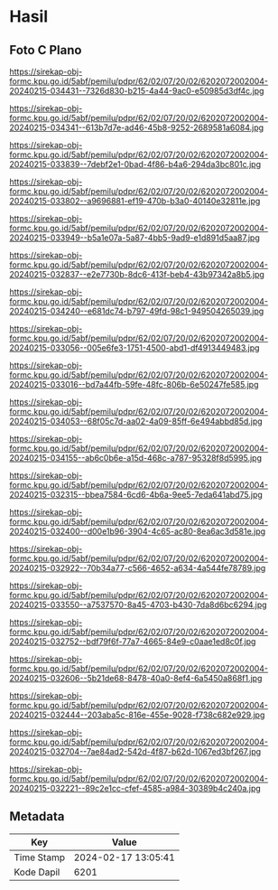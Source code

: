 # Hasil

## Foto C Plano

https://sirekap-obj-formc.kpu.go.id/5abf/pemilu/pdpr/62/02/07/20/02/6202072002004-20240215-034431--7326d830-b215-4a44-9ac0-e50985d3df4c.jpg

https://sirekap-obj-formc.kpu.go.id/5abf/pemilu/pdpr/62/02/07/20/02/6202072002004-20240215-034341--613b7d7e-ad46-45b8-9252-2689581a6084.jpg

https://sirekap-obj-formc.kpu.go.id/5abf/pemilu/pdpr/62/02/07/20/02/6202072002004-20240215-033839--7debf2e1-0bad-4f86-b4a6-294da3bc801c.jpg

https://sirekap-obj-formc.kpu.go.id/5abf/pemilu/pdpr/62/02/07/20/02/6202072002004-20240215-033802--a9696881-ef19-470b-b3a0-40140e32811e.jpg

https://sirekap-obj-formc.kpu.go.id/5abf/pemilu/pdpr/62/02/07/20/02/6202072002004-20240215-033949--b5a1e07a-5a87-4bb5-9ad9-e1d891d5aa87.jpg

https://sirekap-obj-formc.kpu.go.id/5abf/pemilu/pdpr/62/02/07/20/02/6202072002004-20240215-032837--e2e7730b-8dc6-413f-beb4-43b97342a8b5.jpg

https://sirekap-obj-formc.kpu.go.id/5abf/pemilu/pdpr/62/02/07/20/02/6202072002004-20240215-034240--e681dc74-b797-49fd-98c1-949504265039.jpg

https://sirekap-obj-formc.kpu.go.id/5abf/pemilu/pdpr/62/02/07/20/02/6202072002004-20240215-033056--005e6fe3-1751-4500-abd1-df4913449483.jpg

https://sirekap-obj-formc.kpu.go.id/5abf/pemilu/pdpr/62/02/07/20/02/6202072002004-20240215-033016--bd7a44fb-59fe-48fc-806b-6e50247fe585.jpg

https://sirekap-obj-formc.kpu.go.id/5abf/pemilu/pdpr/62/02/07/20/02/6202072002004-20240215-034053--68f05c7d-aa02-4a09-85ff-6e494abbd85d.jpg

https://sirekap-obj-formc.kpu.go.id/5abf/pemilu/pdpr/62/02/07/20/02/6202072002004-20240215-034155--ab6c0b6e-a15d-468c-a787-95328f8d5995.jpg

https://sirekap-obj-formc.kpu.go.id/5abf/pemilu/pdpr/62/02/07/20/02/6202072002004-20240215-032315--bbea7584-6cd6-4b6a-9ee5-7eda641abd75.jpg

https://sirekap-obj-formc.kpu.go.id/5abf/pemilu/pdpr/62/02/07/20/02/6202072002004-20240215-032400--d00e1b96-3904-4c65-ac80-8ea6ac3d581e.jpg

https://sirekap-obj-formc.kpu.go.id/5abf/pemilu/pdpr/62/02/07/20/02/6202072002004-20240215-032922--70b34a77-c566-4652-a634-4a544fe78789.jpg

https://sirekap-obj-formc.kpu.go.id/5abf/pemilu/pdpr/62/02/07/20/02/6202072002004-20240215-033550--a7537570-8a45-4703-b430-7da8d6bc6294.jpg

https://sirekap-obj-formc.kpu.go.id/5abf/pemilu/pdpr/62/02/07/20/02/6202072002004-20240215-032752--bdf79f6f-77a7-4665-84e9-c0aae1ed8c0f.jpg

https://sirekap-obj-formc.kpu.go.id/5abf/pemilu/pdpr/62/02/07/20/02/6202072002004-20240215-032606--5b21de68-8478-40a0-8ef4-6a5450a868f1.jpg

https://sirekap-obj-formc.kpu.go.id/5abf/pemilu/pdpr/62/02/07/20/02/6202072002004-20240215-032444--203aba5c-816e-455e-9028-f738c682e929.jpg

https://sirekap-obj-formc.kpu.go.id/5abf/pemilu/pdpr/62/02/07/20/02/6202072002004-20240215-032704--7ae84ad2-542d-4f87-b62d-1067ed3bf267.jpg

https://sirekap-obj-formc.kpu.go.id/5abf/pemilu/pdpr/62/02/07/20/02/6202072002004-20240215-032221--89c2e1cc-cfef-4585-a984-30389b4c240a.jpg


## Metadata

| Key        | Value               |
| ---------- | ------------------- |
| Time Stamp | 2024-02-17 13:05:41 |
| Kode Dapil | 6201                |




